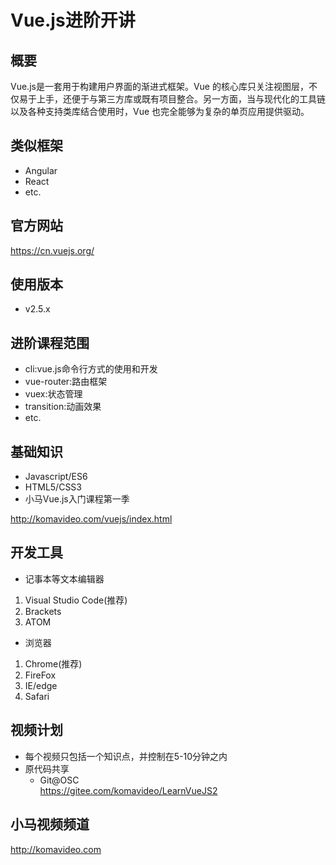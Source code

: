 Vue.js进阶开讲
=============

## 概要

Vue.js是一套用于构建用户界面的渐进式框架。Vue 的核心库只关注视图层，不仅易于上手，还便于与第三方库或既有项目整合。另一方面，当与现代化的工具链以及各种支持类库结合使用时，Vue 也完全能够为复杂的单页应用提供驱动。

## 类似框架

+ Angular
+ React
+ etc.

## 官方网站

https://cn.vuejs.org/

## 使用版本

+ v2.5.x

## 进阶课程范围

+ cli:vue.js命令行方式的使用和开发
+ vue-router:路由框架
+ vuex:状态管理
+ transition:动画效果
+ etc.

## 基础知识

+ Javascript/ES6
+ HTML5/CSS3
+ 小马Vue.js入门课程第一季

http://komavideo.com/vuejs/index.html

## 开发工具

* 记事本等文本编辑器
 1. Visual Studio Code(推荐)
 2. Brackets
 3. ATOM

* 浏览器
 1. Chrome(推荐)
 2. FireFox
 3. IE/edge
 4. Safari

## 视频计划
* 每个视频只包括一个知识点，并控制在5-10分钟之内
* 原代码共享
  - Git@OSC  
    https://gitee.com/komavideo/LearnVueJS2

## 小马视频频道

http://komavideo.com
